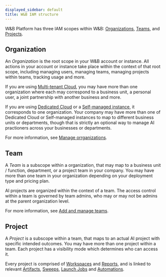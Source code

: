 ```yaml
---
displayed_sidebar: default
title: W&B IAM structure
---
```


W&B Platform has three IAM scopes within W&B: [Organizations](#organization), [Teams](#team), and [Projects](#project).

## Organization

An *Organization* is the root scope in your W&B account or instance. All actions in your account or instance take place within the context of that root scope, including managing users, managing teams, managing projects within teams, tracking usage and more.

If you are using [Multi-tenant Cloud](../hosting-options/saas_cloud.md), you may have more than one organization where each may correspond to a business unit, a personal user, a joint partnership with another business and more.

If you are using [Dedicated Cloud](../hosting-options/dedicated_cloud.md) or a [Self-managed instance](../hosting-options/self-managed.md), it corresponds to one organization. Your company may have more than one of Dedicated Cloud or Self-managed instances to map to different business units or departments, though that is strictly an optional way to manage AI practioners across your businesses or departments.

For more information, see [Manage orrganizations](./manage-organization.md).

## Team

A *Team* is a subscope within a organization, that may map to a business unit / function, department, or a project team in your company. You may have more than one team in your organization depending on your deployment type and pricing plan.

AI projects are organized within the context of a team. The access control within a team is governed by team admins, who may or may not be admins at the parent organization level.

For more information, see [Add and manage teams](./manage-organization.md#add-and-manage-teams).

## Project

A *Project* is a subscope within a team, that maps to an actual AI project with specific intended outcomes. You may have more than one project within a team. Each project has a visibility mode which determines who can access it.


Every project is comprised of [Workspaces](../../track/workspaces.md) and [Reports](../../reports/intro.md), and is linked to relevant [Artifacts](../../artifacts/intro.md), [Sweeps](../../sweeps/intro.md), [Launch Jobs](../../launch/intro.md) and [Automations](../../artifacts/project-scoped-automations.md).
